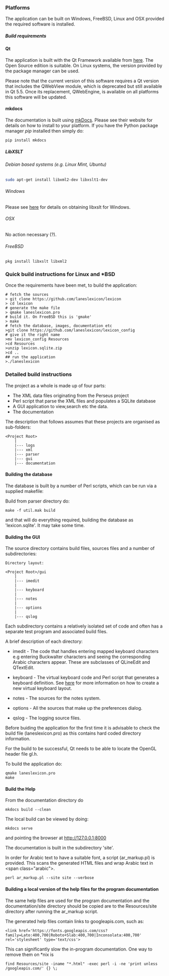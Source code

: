 ### Platforms

The application can be built on Windows, FreeBSD, Linux and OSX provided the required software is installed.

##### Build requirements

#### Qt

The application is built with the Qt Framework available from [here](http://qt-project.org). The Open Source edition is suitable. On Linux systems, the version provided by the package manager can be used.

Please note that the current version of this software requires a Qt version that includes the QWebView module, which is deprecated but still available in Qt 5.5. Once its replacement, QWebEngine, is available on all platforms this software will be updated.



#### mkdocs

The documentation is built using [mkDocs](http://www.mkdocs.org). Please see their website for details on how to install to your platform. If you have the Python package manager *pip* installed then simply do:

    pip install mkdocs

##### LibXSLT


###### Debian based systems (e.g. Linux Mint, Ubuntu)

```sh
sudo apt-get install libxml2-dev libxslt1-dev
```

###### Windows


Please see [here](http://xmlsoft.org/XSLT/downloads.html) for details on obtaining libxslt for Windows.


###### OSX

No action necessary (?).

###### FreeBSD

    pkg install libxslt libxml2

### Quick build instructions for Linux and \*BSD

Once the requirements have been met, to build the application:


```
# fetch the sources
> git clone https://github.com/laneslexicon/lexicon
> cd lexicon
# generate the make file
> qmake laneslexicon.pro
# build it. On FreeBSD this is 'gmake'
> make
# fetch the database, images, documentation etc
>git clone https://github.com/laneslexicon/lexicon_config
# give it the right name
>mv lexicon_config Resources
>cd Resources
>unzip lexicon.sqlite.zip
>cd ..
## run the application
>./laneslexicon
```



### Detailed build instructions
The project as a whole is made up of four parts:

+ The XML data files originating from the Perseus project
+ Perl script that parse the XML files and populates a SQLite database
+ A GUI application to view,search etc the data.
+ The documentation

The description that follows assumes that these projects are organised as sub-folders:

    <Project Root>
        |
        |--- logs
        |--- xml
        |--- parser
        |--- gui
        |--- documentation

#### Building the database

The database is built by a number of Perl scripts, which can be run via a supplied  makefile:

Build from parser directory do:

    make -f util.mak build

and that will do everything required, building the database as 'lexicon.sqlite'. It may take some time.



#### Building the GUI

The source directory contains build files, sources files and a number of subdirectories:

    Directory layout:

    <Project Root>/gui
        |
        |--- imedit
        |
        |--- keyboard
        |
        |--- notes
        |
        |--- options
        |
        |--- qslog




Each subdirectory contains a relatively isolated set of code and often has a separate test program and associated build files.

A brief description of each directory:

+ imedit - The code that handles entering mapped keyboard characters e.g entering Buckwalter characters and seeing the corresponding Arabic characters appear. These are subclasses of QLineEdit and QTextEdit.


+ keyboard - The virtual keyboard code and Perl script that generates a keyboard definition. See [here](vkeyboard.md) for more information on how to create a new virtual keyboard layout.


+ notes - The sources for the notes system.


+ options - All the sources that make up the preferences dialog.


+ qslog - The logging source files.




Before buiding the application for the first time it is advisable to check the build file (laneslexicon.pro) as this contains hard coded directory information.


For the build to be successful, Qt needs to be able to locate the OpenGL header file gl.h.


To build the application do:

    qmake laneslexicon.pro
    make

#### Build the Help


From the documentation directory do

    mkdocs build --clean

The local build can be viewed by doing:

    mkdocs serve

and pointing the browser at http://127.0.0.1:8000


The documentation is built in the subdirectory 'site'.

In order for Arabic text to have a suitable font, a script (ar_markup.pl) is provided. This scans the generated HTML files and wrap Arabic text in &lt;span class="arabic"&gt;.



    perl ar_markup.pl --site site --verbose

#### Building a local version of the help files for the program documentation


The same help files are used for the program documentation and the documentation/site directory should be copied are to the Resources/site directory after running the ar_markup script.

The generated help files contain links to googleapis.com, such as:

    <link href='https://fonts.googleapis.com/css?family=Lato:400,700|Roboto+Slab:400,700|Inconsolata:400,700' rel='stylesheet' type='text/css'>

This can significantly slow the in-program documentation. One way to remove them on *nix is


    find Resources/site -iname "*.html" -exec perl -i -ne 'print unless /googleapis.com/' {} \;
